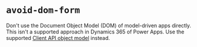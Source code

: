 # `avoid-dom-form`
Don't use the Document Object Model (DOM) of model-driven apps directly. This isn't a supported approach in Dynamics 365 of Power Apps. Use the supported [Client API object model](/power-apps/developer/model-driven-apps/clientapi/reference) instead.
